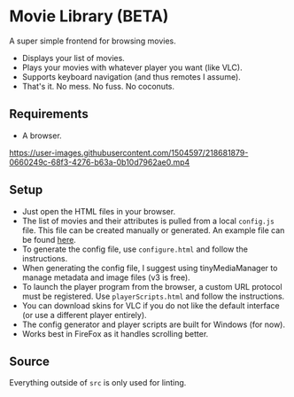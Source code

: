 # Movie Library (BETA)

A super simple frontend for browsing movies.

- Displays your list of movies.
- Plays your movies with whatever player you want (like VLC).
- Supports keyboard navigation (and thus remotes I assume).
- That's it. No mess. No fuss. No coconuts.


## Requirements

- A browser.


https://user-images.githubusercontent.com/1504597/218681879-0660249c-68f3-4276-b63a-0b10d7962ae0.mp4


## Setup

- Just open the HTML files in your browser.
- The list of movies and their attributes is pulled from a local `config.js` file. This file can be created manually or generated. An example file can be found [here](./src/config.example.js).
- To generate the config file, use `configure.html` and follow the instructions.
- When generating the config file, I suggest using tinyMediaManager to manage metadata and image files (v3 is free).
- To launch the player program from the browser, a custom URL protocol must be registered. Use `playerScripts.html` and follow the instructions.
- You can download skins for VLC if you do not like the default interface (or use a different player entirely).
- The config generator and player scripts are built for Windows (for now).
- Works best in FireFox as it handles scrolling better.


## Source

Everything outside of `src` is only used for linting.
